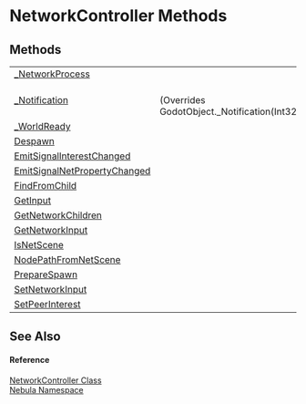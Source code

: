 # NetworkController Methods




## Methods
<table>
<tr>
<td><a href="M_Nebula_NetworkController__NetworkProcess">_NetworkProcess</a></td>
<td> </td></tr>
<tr>
<td><a href="M_Nebula_NetworkController__Notification">_Notification</a></td>
<td><br />(Overrides GodotObject._Notification(Int32))</td></tr>
<tr>
<td><a href="M_Nebula_NetworkController__WorldReady">_WorldReady</a></td>
<td> </td></tr>
<tr>
<td><a href="M_Nebula_NetworkController_Despawn">Despawn</a></td>
<td> </td></tr>
<tr>
<td><a href="M_Nebula_NetworkController_EmitSignalInterestChanged">EmitSignalInterestChanged</a></td>
<td> </td></tr>
<tr>
<td><a href="M_Nebula_NetworkController_EmitSignalNetPropertyChanged">EmitSignalNetPropertyChanged</a></td>
<td> </td></tr>
<tr>
<td><a href="M_Nebula_NetworkController_FindFromChild">FindFromChild</a></td>
<td> </td></tr>
<tr>
<td><a href="M_Nebula_NetworkController_GetInput">GetInput</a></td>
<td> </td></tr>
<tr>
<td><a href="M_Nebula_NetworkController_GetNetworkChildren">GetNetworkChildren</a></td>
<td> </td></tr>
<tr>
<td><a href="M_Nebula_NetworkController_GetNetworkInput">GetNetworkInput</a></td>
<td> </td></tr>
<tr>
<td><a href="M_Nebula_NetworkController_IsNetScene">IsNetScene</a></td>
<td> </td></tr>
<tr>
<td><a href="M_Nebula_NetworkController_NodePathFromNetScene">NodePathFromNetScene</a></td>
<td> </td></tr>
<tr>
<td><a href="M_Nebula_NetworkController_PrepareSpawn">PrepareSpawn</a></td>
<td> </td></tr>
<tr>
<td><a href="M_Nebula_NetworkController_SetNetworkInput">SetNetworkInput</a></td>
<td> </td></tr>
<tr>
<td><a href="M_Nebula_NetworkController_SetPeerInterest">SetPeerInterest</a></td>
<td> </td></tr>
</table>

## See Also


#### Reference
<a href="T_Nebula_NetworkController">NetworkController Class</a>  
<a href="N_Nebula">Nebula Namespace</a>  
